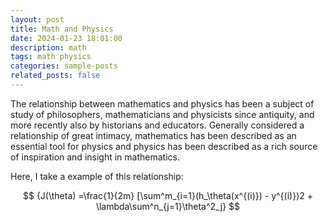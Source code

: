```yaml
---
layout: post
title: Math and Physics
date: 2024-01-23 18:01:00
description: math
tags: math physics
categories: sample-posts
related_posts: false
---
```


The relationship between mathematics and physics has been a subject of study of philosophers, mathematicians and physicists since antiquity, and more recently also by historians and educators. Generally considered a relationship of great intimacy, mathematics has been described as an essential tool for physics and physics has been described as a rich source of inspiration and insight in mathematics.

Here, I take a example of this relationship:

$$
    {J(\theta) =\frac{1}{2m} [\sum^m_{i=1}(h_\theta(x^{(i)}) - y^{(i)})2 + \lambda\sum^n_{j=1}\theta^2_j}
$$